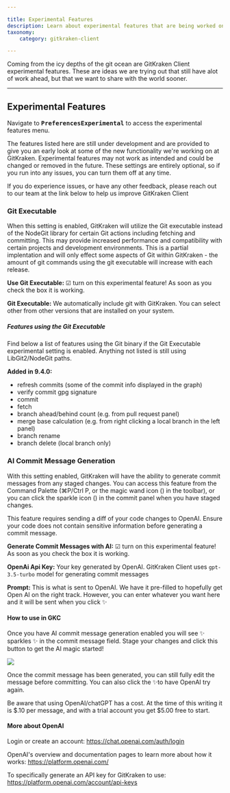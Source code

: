 ```yaml
---

title: Experimental Features
description: Learn about experimental features that are being worked on for possible future inclusion into GitKraken Client.
taxonomy:
    category: gitkraken-client

---
```


Coming from the icy depths of the git ocean are GitKraken Client experimental features. These are ideas we are trying out that still have alot of work ahead, but that we want to share with the world sooner. 

---

## Experimental Features

Navigate to <i class="fas fa-cog"></i><kbd><strong>Preferences</strong><i class='fa fa-caret-right'></i><strong>Experimental</strong></i></kbd> to access the experimental features menu.


The features listed here are still under development and are provided to give you an early look at some of the new functionality we're working on at GitKraken. Experimental features may not work as intended and could be changed or removed in the future. These settings are entirely optional, so if you run into any issues, you can turn them off at any time.

If you do experience issues, or have any other feedback, please reach out to our team at the link below to help us improve GitKraken Client

### Git Executable

When this setting is enabled, GitKraken will utilize the Git executable instead of the NodeGit library for certain Git actions including fetching and committing. This may provide increased performance and compatibility with certain projects and development environments. This is a partial implentation and will only effect some aspects of Git within GitKraken - the amount of git commands using the git executable will increase with each release.

**Use Git Executable:** ☑ turn on this experimental feature! As soon as you check the box it is working.

**Git Executable:** We automatically include git with GitKraken. You can select other from other versions that are installed on your system. 

##### Features using the Git Executable

Find below a list of features using the Git binary if the Git Executable experimental setting is enabled. Anything not listed is still using LibGit2/NodeGit paths.

**Added in 9.4.0:**
- refresh commits (some of the commit info displayed in the graph)
- verify commit gpg signature
- commit
- fetch
- branch ahead/behind count (e.g. from pull request panel)
- merge base calculation (e.g. from right clicking a local branch in the left panel)
- branch rename
- branch delete (local branch only)

### AI Commit Message Generation

With this setting enabled, GitKraken will have the ability to generate commit messages from any staged changes. You can access this feature from the Command Palette (⌘P/Ctrl P, or the magic wand icon () in the toolbar), or you can click the sparkle icon () in the commit panel when you have staged changes.

<div class='callout callout--danger'>
    <p> This feature requires sending a diff of your code changes to OpenAI. Ensure your code does not contain sensitive information before generating a commit message.</p>
</div>

**Generate Commit Messages with AI:** ☑ turn on this experimental feature! As soon as you check the box it is working.

**OpenAi Api Key:** Your key generated by OpenAI. GitKraken Client uses `gpt-3.5-turbo` model for generating commit messages

**Prompt:** This is what is sent to OpenAI. We have it pre-filled to hopefully get Open AI on the right track. However, you can enter whatever you want here and it will be sent when you click ✨

#### How to use in GKC

Once you have AI commit message generation enabled you will see ✨ sparkles ✨ in the commit message field. Stage your changes and click this button to get the AI magic started!

<img src='/wp-content/uploads/gkc-commit-message-ai-gen.gif' class='img-bordered img-responsive center'>

Once the commit message has been generated, you can still fully edit the message before committing. You can also click the ✨to have OpenAI try again.

<div class='callout callout--danger'>
    <p> Be aware that using OpenAI/chatGPT has a cost. At the time of this writing it is $.10 per message, and with a trial account you get $5.00 free to start.</p>
</div>

#### More about OpenAI

Login or create an account:
https://chat.openai.com/auth/login

OpenAI's overview and documentation pages to learn more about how it works:
https://platform.openai.com/

To specifically generate an API key for GitKraken to use:
https://platform.openai.com/account/api-keys 
